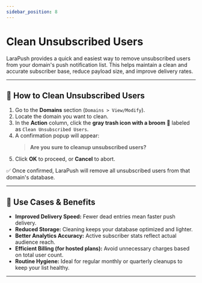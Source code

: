 ```yaml
---
sidebar_position: 8
---
```

# Clean Unsubscribed Users

LaraPush provides a quick and easiest way to remove unsubscribed users from your domain's push notification list. This helps maintain a clean and accurate subscriber base, reduce payload size, and improve delivery rates.

---

## 🔧 How to Clean Unsubscribed Users

1. Go to the **Domains** section (`Domains > View/Modify`).
2. Locate the domain you want to clean.
3. In the **Action** column, click the **gray trash icon with a broom** 🧹 labeled as `Clean Unsubscribed Users`.
4. A confirmation popup will appear:
   > **Are you sure to cleanup unsubscribed users?**
5. Click **OK** to proceed, or **Cancel** to abort.

✅ Once confirmed, LaraPush will remove all unsubscribed users from that domain's database.

---

## 📌 Use Cases & Benefits

- **Improved Delivery Speed:** Fewer dead entries mean faster push delivery.
- **Reduced Storage:** Cleaning keeps your database optimized and lighter.
- **Better Analytics Accuracy:** Active subscriber stats reflect actual audience reach.
- **Efficient Billing (for hosted plans):** Avoid unnecessary charges based on total user count.
- **Routine Hygiene:** Ideal for regular monthly or quarterly cleanups to keep your list healthy.

---